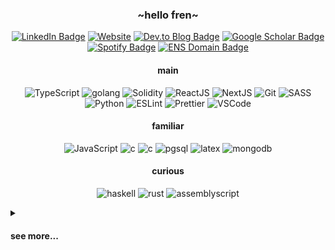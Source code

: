 
<h3 align="center">~hello fren~</h3> 

<!-- links -->
<p align="center">
<a href="https://www.linkedin.com/in/erhan-tezcan"><img src="https://img.shields.io/badge/linkedin-gray?style=flat-square&labelColor=0077B5&logo=LinkedIn" alt="LinkedIn Badge"></a>
<a href="https://erhant.me"><img src="https://img.shields.io/badge/web-gray?style=flat-square&logo=About.me&labelColor=676BB0&logoColor=white" alt="Website"></a>
<a href="https://dev.to/erhant"><img src="https://img.shields.io/badge/blog-gray?style=flat-square&logo=devdotto&labelColor=1B1C1E&logoColor=white" alt="Dev.to Blog Badge"></a>
<a href="https://scholar.google.com/citations?user=rYMVv8wAAAAJ"><img src="https://img.shields.io/badge/pubs-gray?logo=GoogleScholar&style=flat-square&labelColor=ecf0f1" alt="Google Scholar Badge"></a>
<a href="https://open.spotify.com/user/erhany"><img src="https://img.shields.io/badge/spotify-gray?logo=Spotify&style=flat-square&labelColor=5C5F66](https://open.spotify.com/user/erhany" alt="Spotify Badge"></a>
<a href="https://app.ens.domains/name/erhant.eth/details"><img src="https://img.shields.io/badge/erhant.eth-3C3C3D?style=flat-square&logo=ethereum&logoColor=3c3c3d&labelColor=ecf0f1" alt="ENS Domain Badge"></a>
</p>
 

<h4 align="center">main</h4>
<p align="center">
<img src="https://img.shields.io/badge/.ts-3178C6?style=flat-square&logo=typescript&logoColor=white" alt="TypeScript" />
<img src="https://img.shields.io/badge/.go-black?style=flat-square&logo=go&logoColor=00ADD8" alt="golang" />
<img src="https://img.shields.io/badge/.sol-363636?style=flat-square&logo=solidity&logoColor=white" alt="Solidity" />
<img src="https://img.shields.io/badge/.tsx-20232a?style=flat-square&logo=react&logoColor=61DAFB" alt="ReactJS" />
<img src="https://img.shields.io/badge/.tsx-000000?style=flat-square&logo=next.js&logoColor=white" alt="NextJS" />
<img src="https://img.shields.io/badge/.git-F05032.svg?style=flat-square&logo=git&logoColor=white" alt="Git" />
<img src="https://img.shields.io/badge/.scss-CC6699?style=flat-square&logo=SASS&logoColor=white" alt="SASS" />
<img src="https://img.shields.io/badge/.py-3776AB?style=flat-square&logo=python&logoColor=white" alt="Python" />
<img src="https://img.shields.io/badge/.eslint-4B32C3?style=flat-square&logo=eslint&logoColor=white" alt="ESLint" />
<img src="https://img.shields.io/badge/.prettier-323330?style=flat-square&logo=prettier&logoColor=white" alt="Prettier" />
<img src="https://img.shields.io/badge/.vscode-007ACC?style=flat-square&logo=visualstudiocode&logoColor=white" alt="VSCode" />
</p>

<h4 align="center">familiar</h4>
<p align="center">
<img src="https://img.shields.io/badge/.js-323330?style=flat-square&logo=javascript&logoColor=F7DF1E" alt="JavaScript" />
<img src="https://img.shields.io/badge/.c-A8B9CC?style=flat-square&logo=c&logoColor=white" alt="c" />
<img src="https://img.shields.io/badge/.cpp-00599C?style=flat-square&logo=cplusplus&logoColor=white" alt="c" />
<img src="https://img.shields.io/badge/.sql-4169E1?style=flat-square&logo=postgresql&logoColor=white" alt="pgsql" />
<img src="https://img.shields.io/badge/.tex-008080?style=flat-square&logo=latex&logoColor=white" alt="latex" />
<img src="https://img.shields.io/badge/.json-47A248?style=flat-square&logo=mongodb&logoColor=white" alt="mongodb" />
</p>


<h4 align="center">curious</h4>
<p align="center">
<img src="https://img.shields.io/badge/.hs-5D4F85?style=flat-square&logo=haskell&logoColor=white" alt="haskell" />
<img src="https://img.shields.io/badge/.rs-000000?style=flat-square&logo=rust&logoColor=white" alt="rust" />
<img src="https://img.shields.io/badge/.ts-007AAC?style=flat-square&logo=assemblyscript&logoColor=white" alt="assemblyscript" />
</p>


<details>
<summary><h4>see more...</h4></summary>
<img src="https://github-readme-stats.vercel.app/api?username=erhant&show_icons=true&hide_rank=true&hide_title=true&count_private=true&theme=onedark" alt="erhant-stats" />
</details> 

<!-- logos at https://simpleicons.org/ and https://github.com/simple-icons/simple-icons/blob/develop/slugs.md -->


